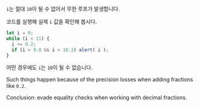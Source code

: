 `i`는 절대 `10`이 될 수 없어서 무한 루프가 발생합니다.

코드를 실행해 실제 `i` 값을 확인해 봅시다.

```js run
let i = 0;
while (i < 11) {
  i += 0.2;
  if (i > 9.8 && i < 10.2) alert( i );
}
```

어떤 경우에도 `i`는 `10`이 될 수 없습니다.

Such things happen because of the precision losses when adding fractions like `0.2`.

Conclusion: evade equality checks when working with decimal fractions.
